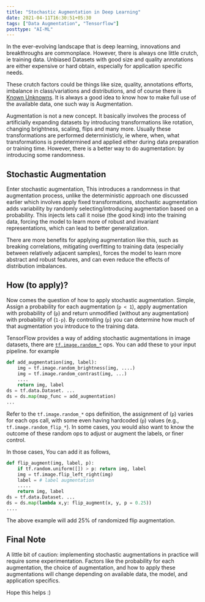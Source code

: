 ```yaml
---
title: "Stochastic Augmentation in Deep Learning"
date: 2021-04-11T16:30:51+05:30
tags: ["Data Augmentation", "Tensorflow"]
posttype: "AI-ML"
---
```


In the ever-evolving landscape that is deep learning, innovations and breakthroughs are commonplace. However, there is always one little crutch, ie training data. Unbiased Datasets with good size and quality annotations are either expensive or hard obtain, especially for application specific needs.

These crutch factors could be things like size, quality, annotations efforts, imbalance in class/variations and distributions, and of course there is [Known Unknowns](https://research.google/blog/uncovering-unknown-unknowns-in-machine-learning/?m=1). It is always a good idea to know how to make full use of the available data, one such way is Augmentation.

Augmentation is not a new concept. It basically involves the process of artificially expanding datasets by introducing transformations like rotation, changing brightness, scaling, flips and many more. Usually these transformations are performed deterministicly, ie where, when, what transformations is predetermined and applied either during data preparation or training time. However, there is a better way to do augmentation: by introducing some randomness.

## Stochastic Augmentation

Enter stochastic augmentation, This introduces a randomness in that augmentation process, unlike the deterministic approach one discussed earlier which involves apply fixed transformations, stochastic augmentation adds variability by randomly selecting/introducing augmentation based on a probability. This injects lets call it noise (the good kind) into the training data, forcing the model to learn more of robust and invariant representations, which can lead to better generalization.

There are more benefits for applying augmentation like this, such as breaking correlations, mitigating overfitting to training data (especially between relatively adjacent samples), forces the model to learn more abstract and robust features, and can even reduce the effects of distribution imbalances.

## How (to apply)?

Now comes the question of how to apply stochastic augmentation. Simple, Assign a probability for each augmentation (`p < 1`), apply augmentation with probability of (`p`) and return unmodified (without any augmentation) with probability of (`1-p`). By controlling (`p`) you can determine how much of that augmentation you introduce to the training data.

TensorFlow provides a way of adding stochastic augmentations in image datasets, there are [`tf.image.random_*`](https://www.tensorflow.org/api_docs/python/tf/image/random_brightness) ops. You can add these to your input pipeline. for example

```python
def add_augmentation(img, label):
    img = tf.image.random_brightness(img, ....)
    img = tf.image.random_contrast(img, ...)
    ....
    return img, label
ds = tf.data.Dataset. ...
ds = ds.map(map_func = add_augmentation)
...
```

Refer to the `tf.image.random_*` ops definition, the assignment of (`p`) varies for each ops call, with some even having hardcoded (`p`) values (e.g., `tf.image.random_flip_*`). In some cases, you would also want to know the outcome of these random ops to adjust or augment the labels, or finer control.

In those cases, You can add it as follows,

```python
def flip_augment(img, label, p):
    if tf.random.uniform([]) > p: return img, label
    img = tf.image.flip_left_right(img)
    label = # label augmentation
    .....
    return img, label
ds = tf.data.Dataset. ...
ds = ds.map(lambda x,y: flip_augment(x, y, p = 0.25))
....
```
The above example will add 25% of randomized flip augmentation.

## Final Note
A little bit of caution: implementing stochastic augmentations in practice will require some experimentation. Factors like the probability for each augmentation, the choice of augmentation, and how to apply these augmentations will change depending on available data, the model, and application specifics.

Hope this helps :)
